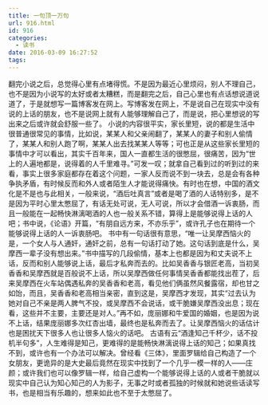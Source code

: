 ```yaml
---
title: 一句顶一万句
url: 916.html
id: 916
categories:
  - 读书
date: 2016-03-09 16:27:52
tags:
---
```


翻完小说之后，总觉得心里有点堵得慌。不是因为最近心里烦闷，别人不理自己，也不是因为小说写的太好或者太糟糕，而是翻完之后，自己心里也有点话想说道说道了，于是就想写一篇博客发在网上。写博客发在网上，不是说自己在现实中没有说的上话的朋友，也不是说网上就有人能够理解自己了，而是说，把心里想说的写出来之后或许就会舒服一些了。 小说的内容很平实，家长里短，说的都是生活中很普通很常见的事情，比如说，某某人和父亲闹翻了，某某人的妻子和别人偷情了，某某人和别人跑了啊，某某人出去找某某人等等；可也正是从这些家长里短的事情中才可以看出，其实千百年来，国人一直都生活的很憋屈，很痛苦，因为“世上的人遍地都是，说得着的人千里难寻。”可发一叹；就拿自己看到过的听到过的来看，事实上很多家庭都存在着这个问题，一家人反而说不到一块去，总是会有各种争执矛盾，有时候反而和外人或者陌生人才能说得痛快。有时也在想，中国的酒文化是不是也与此相关，一般来说，“酒后吐真言”或者是喝了酒的人话特别多，是不是因为平时心里太憋屈了，有话无处可说，无人可说，所以才会借酒一诉衷肠，而且一般能在一起畅快淋漓喝酒的人也一般关系不错，算得上是能够说得上话的人吧；书中说，《论语》开篇，“有朋自远方来，不亦乐乎”，或许孔子也在期待一个能够说得上话的人一诉衷肠吧。 书中有一句话很有意思，“唯一让吴摩西恼火的是，一个女人与人通奸，通奸之前，总有一句话打动了她。这句话到底是什么，吴摩西一辈子没有想出来。”书中描写的几段偷情，基本上也都是因为和丈夫说不上话，反而和别人能够说上话，最后才私奔而去的。比如吴香香与银匠老高，当初吴香香和吴摩西就是百般说不上话，所以吴摩西做任何事情吴香香都能找出茬了，后来吴摩西在火车站偶遇私奔的吴香香和老高，看见他们俩虽然风餐露宿，却也甘之如饴，而且，吴香香和老高相当亲密，直到这是，吴摩西才发现，其实“过去认为她对自己不亲是两人脾气不投，或吴摩西不会说话，或干脆嫌吴摩西没出息；现在看，这些并不主要，主要还是对人。”再不如，庞丽娜和牛爱国的婚姻，也是因为说不上话，结果庞丽娜多次红杏出墙，最终也是私奔而去了。让吴摩西恼火的话估计也是困扰天下很多人也让很多人恼火的话吧。 古语有云“酒逢知己千杯少，话不投机半句多”，人生难得是知己，更难得的是能畅快淋漓说得上话的知己；如果真找不到，或许也有一个办法可以解决。曾经看《三体》，里面罗辑给自己构造了一个女朋友，更诡异的是大史最后竟然在现实中找到了一个几乎一模一样的人——庄颜；或许我们也可以像罗辑一样，给自己虚构一个能够说得上话的人或者干脆就以现实中自己认为知心知己的人为影子，无事之时或者孤独的时候就和她说些话读写书，也是相当有乐趣的，想来如此也不至于太憋屈了。